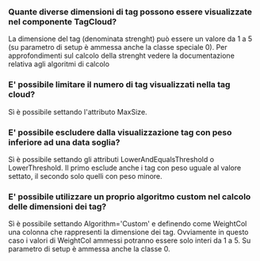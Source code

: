
### **Quante diverse dimensioni di tag possono essere visualizzate nel componente TagCloud?**


La dimensione del tag (denominata strenght) può essere un valore da 1 a 5 (su parametro di setup è ammessa anche la classe speciale 0). Per approfondimenti sul calcolo della strenght vedere la documentazione relativa agli algoritmi di calcolo

### **E' possibile limitare il numero di tag visualizzati nella tag cloud?**


Sì è possibile settando l'attributo MaxSize.

### **E' possibile escludere dalla visualizzazione tag con peso inferiore ad una data soglia?**


Sì è possibile settando gli attributi LowerAndEqualsThreshold o LowerThreshold. Il primo esclude anche i tag con peso uguale al valore settato, il secondo solo quelli con peso minore.

### **E' possibile utilizzare un proprio algoritmo custom nel calcolo delle dimensioni dei tag?**


Sì è possibile settando Algorithm='Custom' e definendo come WeightCol una colonna che rappresenti la dimensione dei tag. Ovviamente in questo caso i valori di WeightCol ammessi potranno essere solo interi da 1 a 5. Su parametro di setup è ammessa anche la classe 0.



